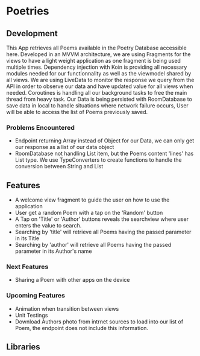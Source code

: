 # Poetries

## Development
This App retrieves all Poems available in the Poetry Database accessible here.
Developed in an MVVM architecture, we are using Fragments for the views to have a light weight application as one fragment is being used multiple times.
Dependency injection with Koin is providing all necessary modules needed for our functionnality as well as the viewmodel shared by all views.
We are using LiveData to monitor the response we query from the API in order to observe our data and have updated value for all views when needed. Coroutines is handling all our background tasks to free the main thread from heavy task.
Our Data is being persisted with RoomDatabase to save data in local to handle situations where network failure occurs, User will be able to access the list of Poems previously saved.

### Problems Encountered
- Endpoint returning Array instead of Object for our Data, we can only get our response as a list of our data object
- RoomDatabase not handling List item, but the Poems content 'lines' has List<String> type. We use TypeConverters to create functions to handle the conversion between String and List<String>
  

## Features

- A welcome view fragment to guide the user on how to use the application
- User get a random Poem with a tap on the 'Random' button
- A Tap on 'Title' or 'Author' buttons reveals the searchview where user enters the value to search.
-   Searching by 'title' will retrieve all Poems having the passed parameter in its Title
-   Searching by 'author' will retrieve all Poems having the passed parameter in its Author's name

### Next Features
- Sharing a Poem with other apps on the device

### Upcoming Features
- Animation when transition between views
- Unit Testings
- Download Authors photo from intrnet sources to load into our list of Poem, the endpoint does not include this information.

## Libraries


